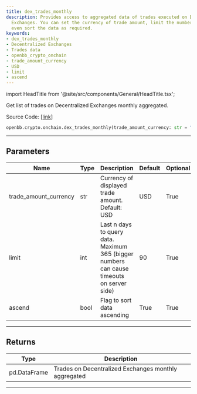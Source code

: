 ```yaml
---
title: dex_trades_monthly
description: Provides access to aggregated data of trades executed on Decentralized
  Exchanges. You can set the currency of trade amount, limit the number of days and
  even sort the data as required.
keywords:
- dex_trades_monthly
- Decentralized Exchanges
- Trades data
- openbb_crypto_onchain
- trade_amount_currency
- USD
- limit
- ascend
---
```


import HeadTitle from '@site/src/components/General/HeadTitle.tsx';

<HeadTitle title="crypto.onchain.dex_trades_monthly - Reference | OpenBB SDK Docs" />

Get list of trades on Decentralized Exchanges monthly aggregated.

Source Code: [[link](https://github.com/OpenBB-finance/OpenBBTerminal/tree/main/openbb_terminal/cryptocurrency/onchain/bitquery_model.py#L333)]

```python
openbb.crypto.onchain.dex_trades_monthly(trade_amount_currency: str = "USD", limit: int = 90, ascend: bool = True)
```

---

## Parameters

| Name | Type | Description | Default | Optional |
| ---- | ---- | ----------- | ------- | -------- |
| trade_amount_currency | str | Currency of displayed trade amount. Default: USD | USD | True |
| limit | int | Last n days to query data. Maximum 365 (bigger numbers can cause timeouts<br/>on server side) | 90 | True |
| ascend | bool | Flag to sort data ascending | True | True |


---

## Returns

| Type | Description |
| ---- | ----------- |
| pd.DataFrame | Trades on Decentralized Exchanges monthly aggregated |
---
